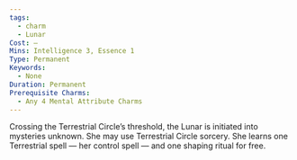 ```yaml
---
tags:
  - charm
  - Lunar
Cost: —
Mins: Intelligence 3, Essence 1
Type: Permanent
Keywords:
  - None
Duration: Permanent
Prerequisite Charms:
  - Any 4 Mental Attribute Charms
---
```

Crossing the Terrestrial Circle’s threshold, the Lunar is initiated into mysteries unknown. She may use Terrestrial Circle sorcery. She learns one Terrestrial spell — her control spell — and one shaping ritual for free.
